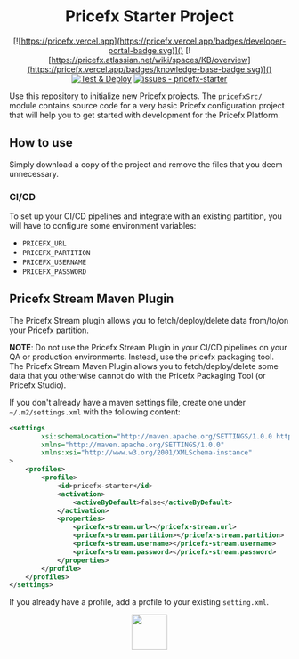 <div align="center">
    <h1>Pricefx Starter Project</h1>
</div>

<div align="center">

[![https://pricefx.vercel.app](https://pricefx.vercel.app/badges/developer-portal-badge.svg)]()
[![https://pricefx.atlassian.net/wiki/spaces/KB/overview](https://pricefx.vercel.app/badges/knowledge-base-badge.svg)]()
[![Test & Deploy](https://github.com/pricefx/pricefx-starter/actions/workflows/main.yml/badge.svg?branch=develop)](https://github.com/pricefx/pricefx-starter/actions/workflows/main.yml)
[![issues - pricefx-starter](https://img.shields.io/github/issues/pricefx/pricefx-starter)](https://github.com/pricefx/pricefx-starter/issues)

</div>

Use this repository to initialize new Pricefx projects. The `pricefxSrc/` module contains source code for a very basic Pricefx configuration project that will help you to get started with development for the Pricefx Platform.

## How to use

Simply download a copy of the project and remove the files that you deem unnecessary. 

### CI/CD

To set up your CI/CD pipelines and integrate with an existing partition, you will have to configure some environment variables:

* `PRICEFX_URL`
* `PRICEFX_PARTITION`
* `PRICEFX_USERNAME`
* `PRICEFX_PASSWORD`

## Pricefx Stream Maven Plugin

The Pricefx Stream plugin allows you to fetch/deploy/delete data from/to/on your Pricefx partition.

**NOTE**: Do not use the Pricefx Stream Plugin in your CI/CD pipelines on your QA or production environments. Instead, use the pricefx packaging tool. The Pricefx Stream Maven Plugin allows you to fetch/deploy/delete some data that you otherwise cannot do with the Pricefx Packaging Tool (or Pricefx Studio).

If you don't already have a maven settings file, create one under `~/.m2/settings.xml` with the following content:

````xml
<settings
        xsi:schemaLocation="http://maven.apache.org/SETTINGS/1.0.0 http://maven.apache.org/xsd/settings-1.0.0.xsd"
        xmlns="http://maven.apache.org/SETTINGS/1.0.0"
        xmlns:xsi="http://www.w3.org/2001/XMLSchema-instance"
>
    <profiles>
        <profile>
            <id>pricefx-starter</id>
            <activation>
                <activeByDefault>false</activeByDefault>
            </activation>
            <properties>
                <pricefx-stream.url></pricefx-stream.url>
                <pricefx-stream.partition></pricefx-stream.partition>
                <pricefx-stream.username></pricefx-stream.username>
                <pricefx-stream.password></pricefx-stream.password>
            </properties>
        </profile>
    </profiles>
</settings>
````

If you already have a profile, add a profile to your existing `setting.xml`.


<div align="center">
    <img src="https://pricefx.vercel.app/pricefx-logo.svg" height="64"/>
</div